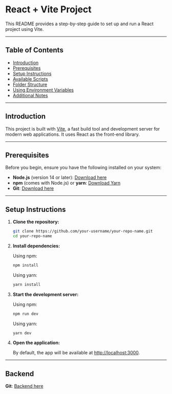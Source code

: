 # React + Vite Project

This README provides a step-by-step guide to set up and run a React project using Vite.

---

## Table of Contents
- [Introduction](#introduction)
- [Prerequisites](#prerequisites)
- [Setup Instructions](#setup-instructions)
- [Available Scripts](#available-scripts)
- [Folder Structure](#folder-structure)
- [Using Environment Variables](#using-environment-variables)
- [Additional Notes](#additional-notes)

---

## Introduction

This project is built with [Vite](https://vitejs.dev/), a fast build tool and development server for modern web applications. It uses React as the front-end library.

---

## Prerequisites

Before you begin, ensure you have the following installed on your system:

- **Node.js** (version 14 or later): [Download here](https://nodejs.org/)
- **npm** (comes with Node.js) or **yarn**: [Download Yarn](https://yarnpkg.com/)
- **Git**: [Download here](https://git-scm.com/)

---

## Setup Instructions

1. **Clone the repository:**

   ```bash
   git clone https://github.com/your-username/your-repo-name.git
   cd your-repo-name
   ```

2. **Install dependencies:**

   Using npm:
   ```bash
   npm install
   ```

   Using yarn:
   ```bash
   yarn install
   ```

3. **Start the development server:**

   Using npm:
   ```bash
   npm run dev
   ```

   Using yarn:
   ```bash
   yarn dev
   ```

4. **Open the application:**

   By default, the app will be available at [http://localhost:3000](http://localhost:3000).
   
---   
## Backend
**Git**: [Backend here]([https://git-scm.com/](https://github.com/ThunSuy/TrainBooking_Backend/))
